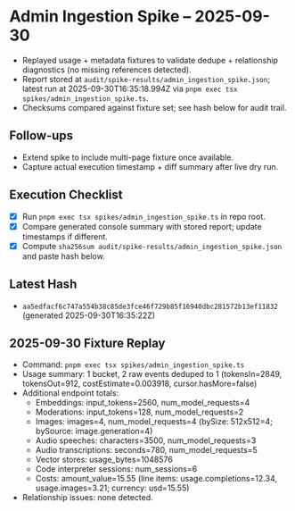 # Admin Ingestion Spike – 2025-09-30

- Replayed usage + metadata fixtures to validate dedupe + relationship diagnostics (no missing references detected).
- Report stored at `audit/spike-results/admin_ingestion_spike.json`; latest run at 2025-09-30T16:35:18.994Z via `pnpm exec tsx spikes/admin_ingestion_spike.ts`.
- Checksums compared against fixture set; see hash below for audit trail.

## Follow-ups
- Extend spike to include multi-page fixture once available.
- Capture actual execution timestamp + diff summary after live dry run.

## Execution Checklist
- [x] Run `pnpm exec tsx spikes/admin_ingestion_spike.ts` in repo root.
- [x] Compare generated console summary with stored report; update timestamps if different.
- [x] Compute `sha256sum audit/spike-results/admin_ingestion_spike.json` and paste hash below.

## Latest Hash
- `aa5edfacf6c747a554b38c85de3fce46f729b85f16940dbc281572b13ef11832` (generated 2025-09-30T16:35:22Z)
## 2025-09-30 Fixture Replay
- Command: `pnpm exec tsx spikes/admin_ingestion_spike.ts`
- Usage summary: 1 bucket, 2 raw events deduped to 1 (tokensIn=2849, tokensOut=912, costEstimate=0.003918, cursor.hasMore=false)
- Additional endpoint totals:
  - Embeddings: input_tokens=2560, num_model_requests=4
  - Moderations: input_tokens=128, num_model_requests=2
  - Images: images=4, num_model_requests=4 (bySize: 512x512=4; bySource: image.generation=4)
  - Audio speeches: characters=3500, num_model_requests=3
  - Audio transcriptions: seconds=780, num_model_requests=5
  - Vector stores: usage_bytes=1048576
  - Code interpreter sessions: num_sessions=6
  - Costs: amount_value=15.55 (line items: usage.completions=12.34, usage.images=3.21; currency: usd=15.55)
- Relationship issues: none detected.
